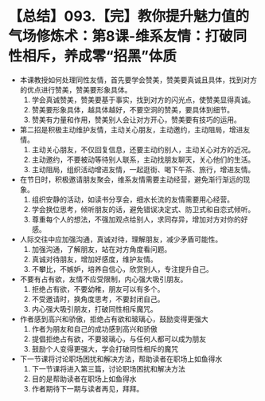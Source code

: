 # 【总结】093.【完】教你提升魅力值的气场修炼术：第8课-维系友情：打破同性相斥，养成零“招黑”体质

-   本课教授如何处理同性友情，首先要学会赞美，赞美要真诚且具体，找到对方的优点进行赞美，赞美要形象具体。
    1.  学会真诚赞美，赞美要基于事实，找到对方的闪光点，使赞美显得真诚。
    2.  赞美要形象具体，越具体越好，不要空洞的赞美，要具体到细节。
    3.  赞美有力量和作用，赞美别人会让对方开心，赞美要有技巧的运用。
-   第二招是积极主动维护友情，主动关心朋友，主动邀约，主动阻局，增进友情。
    1.  主动关心朋友，不仅回复信息，还要主动约别人，主动关心对方的近况。
    2.  主动邀约，不要被动等待别人联系，主动找朋友聊天，关心他们的生活。
    3.  主动阻局，组织活动增进友情，一起逛街、喝下午茶、旅行，增进友情。
-   在节日时，积极邀请朋友聚会，维系友情需要主动经营，避免渐行渐远的现象。
    1.  组织安静的活动，如读书分享会，细水长流的友情需要用心经营。
    2.  学会换位思考，倾听朋友的话，避免错误决定式、防卫式和自恋式倾听。
    3.  尊重每个人的想法，不强加观点给别人，求同存异，增加对方对你的好感。
-   人际交往中应加强沟通，真诚对待，理解朋友，减少矛盾可能性。
    1.  加强沟通，了解朋友，站在对方角度看问题。
    2.  真诚对待朋友，增加好感度，维护友情。
    3.  不攀比，不嫉妒，培养自信心，欣赏别人，专注提升自己。
-   不要有占有欲，友情不应受限制，内心强大吸引朋友。
    1.  拒绝占有欲，不要幼稚，朋友可以有多个。
    2.  不受邀请时，换角度思考，不要封闭自己。
    3.  内心强大吸引朋友，打破同性相斥魔咒。
-   作者感到高兴和骄傲，拒绝占有欲和玻璃心，鼓励变得更强大
    1.  作者为朋友和自己的成功感到高兴和骄傲
    2.  提倡拒绝占有欲，不要玻璃心，与任何人都可以成为朋友
    3.  鼓励个人变得更强大，学会打破同性相斥的魔咒
-   下一节课将讨论职场困扰和解决方法，帮助读者在职场上如鱼得水
    1.  下一节课将进入第三篇，讨论职场困扰和解决方法
    2.  目的是帮助读者在职场上如鱼得水
    3.  作者期待下一期与读者再见，拜拜。